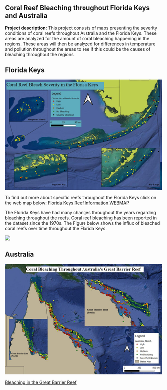## Coral Reef Bleaching throughout Florida Keys and Australia

**Project description:** This project consists of maps presenting the severity conditions of coral reefs throughout Australia and the Florida Keys. These areas are analyzed for the amount of coral bleaching happening in the regions. These areas will then be analyzed for differences in temperature and pollution throughout the areas to see if this could be the causes of bleaching throughout the regions

## Florida Keys

<img src="../images/Florida_Keys_Bleach_Severity.JPG?raw=true"/>

To find out more about specific reefs throughout the Florida Keys click on the web map below:
[Florida Keys Reef Information WEBMAP](/qgis2web_2020_03_09-18_21_00_361575)

The Florida Keys have had many changes throughout the years regarding bleaching throughout the reefs. Coral reef bleaching has been reported in the dataset since the 1970s. The Figure below shows the influx of bleached coral reefs over time throughout the Florida Keys.

<img src="../images/Keywest4.gif?raw=true"/>

## Australia

<img src="../images/Great_Barrier_Reef.jpg?raw=true"/>

[Bleaching in the Great Barrier Reef](https://earth.google.com/web/@-14.6915111,145.4561087,2.61182125a,0d,60y,28.18926913h,89.10632087t,0r/data=CiQSIhIgY2EwYzk0ZGNhN2I4MTFlN2I1ZDBiNzRhMWFlNGU2MDMiMAosQUYxUWlwTXRicE1IQnU1Z2lNMGJESXVlR1hrRlhSaHpMYmJ5Z3p0T0J6ejcQBQ)
